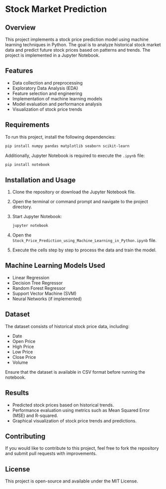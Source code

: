 # Stock Market Prediction

## Overview
This project implements a stock price prediction model using machine learning techniques in Python. The goal is to analyze historical stock market data and predict future stock prices based on patterns and trends. The project is implemented in a Jupyter Notebook.

## Features
- Data collection and preprocessing
- Exploratory Data Analysis (EDA)
- Feature selection and engineering
- Implementation of machine learning models
- Model evaluation and performance analysis
- Visualization of stock price trends

## Requirements
To run this project, install the following dependencies:

```bash
pip install numpy pandas matplotlib seaborn scikit-learn
```

Additionally, Jupyter Notebook is required to execute the `.ipynb` file:

```bash
pip install notebook
```

## Installation and Usage
1. Clone the repository or download the Jupyter Notebook file.
2. Open the terminal or command prompt and navigate to the project directory.
3. Start Jupyter Notebook:

   ```bash
   jupyter notebook
   ```
4. Open the `Stock_Price_Prediction_using_Machine_Learning_in_Python.ipynb` file.
5. Execute the cells step by step to process the data and train the model.

## Machine Learning Models Used
- Linear Regression
- Decision Tree Regressor
- Random Forest Regressor
- Support Vector Machine (SVM)
- Neural Networks (if implemented)

## Dataset
The dataset consists of historical stock price data, including:
- Date
- Open Price
- High Price
- Low Price
- Close Price
- Volume

Ensure that the dataset is available in CSV format before running the notebook.

## Results
- Predicted stock prices based on historical trends.
- Performance evaluation using metrics such as Mean Squared Error (MSE) and R-squared.
- Graphical visualization of stock price trends and predictions.

## Contributing
If you would like to contribute to this project, feel free to fork the repository and submit pull requests with improvements.

## License
This project is open-source and available under the MIT License.

